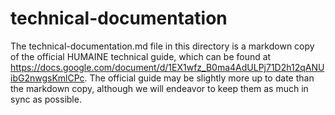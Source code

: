 # technical-documentation
The technical-documentation.md file in this directory is a markdown copy of the official HUMAINE technical guide, which can be found at https://docs.google.com/document/d/1EX1wfz_B0ma4AdULPj71D2h12qANUibG2nwgsKmlCPc. The official guide may be slightly more up to date than the markdown copy, although we will endeavor to keep them as much in sync as possible.
